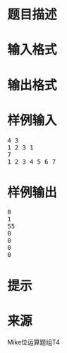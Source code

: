 

# 题目描述



# 输入格式



# 输出格式



# 样例输入


<pre>4 3
1 2 3 1
7
1 2 3 4 5 6 7
</pre>

# 样例输出


<pre>8
1
55
0
0
0
0 
</pre>

# 提示



# 来源


<p>
Mike位运算题组T4
</p>
